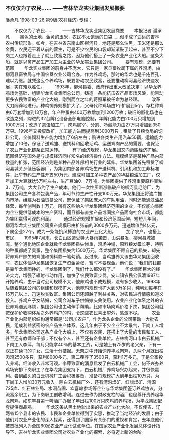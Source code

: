 ### 不仅仅为了农民……  ——吉林华龙实业集团发展撷要
潘承凡
1998-03-26
第9版(农村经济)
专栏：

　　不仅仅为了农民……
　　——吉林华龙实业集团发展撷要
　　本报记者  潘承凡
　　黑色的土地，金黄的玉米，农民不太饱满的口袋……似乎成了遥远的吉林农村传统形象。如今，在吉林省东南山区柳河县，地还是那么油黑，玉米还是那么金黄，农民还干着从前的营生，可是不少农民的口袋却渐渐鼓了起来，甚至不少下岗工人也跟着走上了就业致富之路，因为他们搭上了一条农业产业化大船。这条大船，就是以禽产品生产加工为主业的华龙实业集团公司。
　　要有规模，还要有范围
　　华龙实业集团的前身并不庞大，它只是一家县畜牧局下属的养鸡场，由柳河县畜牧局与中国农垦农业公司合办。作为养鸡场，那时的华龙也是千疮百孔，难以为继。就凭这么个养鸡场，既要带动农民致富，还要推动柳河县经济快速发展，实在难以胜任。
　　1993年，柳河县委、政府作出重大改革决定：以华龙养鸡场为基础，组建华龙实业集团总公司，铸造一条能抗击农产品市场风浪，能带动更多农民致富的产业化大船，刚到而立之年的蒋照军被任命为总经理。
　　改革大刀阔斧地进行。种鸡饲养规模扩大了，父母代种鸡场由1个扩展到5个，存栏种鸡由6万套增加到13万套，年产种蛋由400万枚增加到1200万枚；破旧的孵化场也在改造之列，购进的32台孵化设备全部电脑控制，年孵化能力由200万只增加到1000万只；改造了禽蛋加工厂，肉鸡屠宰、分割、冷藏能力由27万只增加到350万只。1996年又投资改扩，加工能力进而提高到3000万只；租赁了县粮食局的饲料公司，全价饲料生产能力增加了6倍左右；购进各类生产用汽车50辆，运输能力增加了10倍，保证了送鸡雏、送饲料和回收活鸡、运送鸡肉产品的需要，也保证了农业产业化链条正常运转。
　　有了经济规模，华龙集团又向范围经济扩展。范围经济在国外是与规模经济同样知名的经济操作方法。规模经济是某种产品内部数量的扩张，范围经济则是某种产品外部相关行业的延伸。华龙集团首先租赁了柳河县城关乡低压容器厂，为集团内部各养鸡场生产送料机、引风机和加工非标准件，此举节约生产性开支50万元。建成可加工多种农产品的华益粮油加工厂，仅年加工大豆就达5万吨左右，生产豆油0．7万吨，为集团提供了养鸡重要原料豆粕3．7万吨，大大节约了生产成本。他们一次性买断濒临破产的柳河县毛纺厂，为集团公司生产各种包装产品，年可节约生产性开支100万元。华龙集团还将油库推向市场，组建为石油贸易公司，既保证了集团庞大的车队用油，同时还能通过油品经营，每年创利数十万元。所有这些纳入华龙集团经济范围的企业，不仅能向集团内企业提供低成本的生产资料，而且都有直接产品或间接产品面向社会市场，都能为集团赢得可观的利润。
　　通过经济规模扩展和经济范围延伸，短短几年间，柳河华龙实业集团公司资产规模已由扩张前的3000多万元，迅速增值到4亿元，下属企业27个，成为一条能抗风搏浪的农业产业化大船。
　　加了农户，也搭上市民
　　1995年7月末，长白山区遭受特大暴雨袭击，山洪暴发，柳河县城被淹。整个通化地区企业就数华龙集团损失惨重，鸡场冲塌，原料粮发霉长芽，待孵的种蛋都成了臭蛋，整个集团损失约1500万元。华龙集团不顾自己的损失，却先将养鸡户赊欠的鸡雏和饲料款一笔勾销。反过来，当鸡雏养大该由华龙集团回收时，农民体恤华龙集团恢复生产资金紧张，暂时不要现金。他们说：“我们的钱都是靠华龙集团挣的，华龙集团倒了，我们什么都没有了。”
　　华龙集团巨大的经济实力，增强了辐射带动作用，加快了农民致富步伐。安口镇农民公佩清1987年开始养鸡，由于当时公司规模不大，他养鸡也不成规模，没有多少收入。1993年后随着集团公司的组建和规模扩大，他养鸡规模也扩大到5万多只，纯利润每年在15万元以上，迅速脱贫致富。集团公司还超越了利益关系，对农民进行情感和道义投入。养鸡户子女结婚，公司会派车子供婚嫁庆典使用。农业产业化体系之外的农民养鸡遇到麻烦，集团公司也主动伸手帮助。比如市场肉鸡价格下跌，集团公司就按保护价收购体系之外养鸡户的鸡，令这些农民喜出望外，感激不尽。
　　农业产业化内部组织结构通常都是“公司加农户”，作为龙头企业的公司带动一大批农民，组成利益紧密的农产品生产体系。这几年由于不少企业不太景气，下岗工人增多，华龙集团公司这条产业化大船上，不仅有农民，还搭上了大量的市民和工人，甚至还有教师和干部；不仅有个人，甚至还有企业单位。吉林梅河口市白云机械厂下岗工人李萍，每月只能拿40％的基本工资，可是她上有75岁的老父亲，下有一双正在读书的子女，生活十分拮据。无奈之中开始饲养华龙肉鸡，头两个月就出栏肉鸡2500多只，获利8000多元，第二茬养了3500只，获利1万多元，于是全家投入养鸡，经济收入非常可观。李萍致富的消息启发了白云机械厂工会，何不兴办养鸡场安排下岗职工？在华龙集团支持下，白云机械厂养鸡场兴办起来，并很快赢利。尝到甜头的白云机械厂工会积极筹备，准备将规模扩大到年出栏10万只，为下岗工人增加30万元收入。除白云机械厂外，还有湾沟煤矿、红旗煤矿、清源725库、红石林业局、水洞苗圃、欢喜岭参场等企业与华龙集团签订养鸡协议，分流富余职工，为下岗职工创收增利。连过去作为财政支柱的酒厂也屈尊纡贵养起华龙肉鸡，如东丰县第一啤酒厂办起了年出栏100万只肉鸡的养鸡场，为华龙集团配套提供商品鸡。
　　华龙这条从黑土地驶出来的农业产业化大船，不仅使吉、辽两省15个县市的农民、市民和企业单位得到了实惠，推动了当地经济的发展；由于他们对农业产业化的深入探索，还得到了国家有关部门的重视和肯定，去年底他们被首批列入为全国60家农业产业化试点单位。在国家农业产业化发展总体设计指导下，吉林华龙实业集团公司对农业产业化的探索，必将迈上新的台阶。
